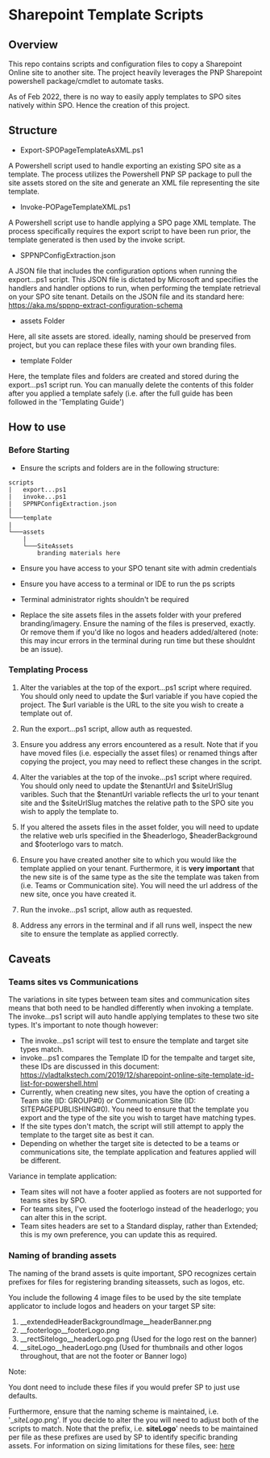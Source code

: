 # Sharepoint Template Scripts 

## Overview 

This repo contains scripts and configuration files to copy a Sharepoint Online site to another site. 
The project heavily leverages the PNP Sharepoint powershell package/cmdlet to automate tasks. 

As of Feb 2022, there is no way to easily apply templates to SPO sites natively within SPO. Hence the creation of this project.

## Structure

- Export-SPOPageTemplateAsXML.ps1

A Powershell script used to handle exporting an existing SPO site as a template. The process utilizes the Powershell PNP SP package to pull the site assets stored on the site and generate an XML file representing the site template. 

- Invoke-POPageTemplateXML.ps1

A Powershell script use to handle applying a SPO page XML template. The process specifically requires the export script to have been run prior, the template generated is then used by the invoke script. 

- SPPNPConfigExtraction.json

A JSON file that includes the configuration options when running the export...ps1 script. This JSON file is dictated by Microsoft and specifies the handlers and handler options to run, when performing the template retrieval on your SPO site tenant.
Details on the JSON file and its standard here: https://aka.ms/sppnp-extract-configuration-schema

- assets Folder

Here, all site assets are stored. ideally, naming should be preserved from project, but you can replace these files with your own branding files.

- template Folder

Here, the template files and folders are created and stored during the export...ps1 script run. You can manually delete the contents of this folder after you applied a template safely (i.e. after the full guide has been followed in the 'Templating Guide')


## How to use

### Before Starting 

- Ensure the scripts and folders are in the following structure:

```
scripts
|   export...ps1
|   invoke...ps1
|   SPPNPConfigExtraction.json
|
└───template
|
└───assets
    |
    └───SiteAssets
        branding materials here

```

- Ensure you have access to your SPO tenant site with admin credentials

- Ensure you have access to a terminal or IDE to run the ps scripts

- Terminal administrator rights shouldn't be required

- Replace the site assets files in the assets folder with your prefered branding/imagery. Ensure the naming of the files is preserved, exactly. Or remove them if you'd like no logos and headers added/altered (note: this may incur errors in the terminal during run time but these shouldnt be an issue).

### Templating Process

1. Alter the variables at the top of the export...ps1 script where required. You should only need to update the $url variable if you have copied the project. The $url variable is the URL to the site you wish to create a template out of. 

2. Run the export...ps1 script, allow auth as requested.

3. Ensure you address any errors encountered as a result. Note that if you have moved files (i.e. especially the asset files) or renamed things after copying the project, you may need to reflect these changes in the script.

4. Alter the variables at the top of the invoke...ps1 script where required. You should only need to update the $tenantUrl and $siteUrlSlug varibles. Such that the $tenantUrl variable reflects the url to your tenant site and the $siteUrlSlug matches the relative path to the SPO site you wish to apply the template to.

5. If you altered the assets files in the asset folder, you will need to update the relative web urls specified in the $headerlogo, $headerBackground and $footerlogo vars to match. 

6. Ensure you have created another site to which you would like the template applied on your tenant. Furthermore, it is **very important** that the new site is of the same type as the site the template was taken from (i.e. Teams or Communication site). You will need the url address of the new site, once you have created it.  

7. Run the invoke...ps1 script, allow auth as requested. 

8. Address any errors in the terminal and if all runs well, inspect the new site to ensure the template as applied correctly.

## Caveats

### Teams sites vs Communications

The variations in site types between team sites and communication sites means that both need to be handled differently when invoking a template. 
The invoke...ps1 script will auto handle applying templates to these two site types. 
It's important to note though however: 

- The invoke...ps1 script will test to ensure the template and target site types match. 
- invoke...ps1 compares the Template ID for the tempalte and target site, these IDs are discussed in this document: https://vladtalkstech.com/2019/12/sharepoint-online-site-template-id-list-for-powershell.html
- Currently, when creating new sites, you have the option of creating a Team site (ID: GROUP#0) or Communication Site (ID: SITEPAGEPUBLISHING#0). You need to ensure that the template you export and the type of the site you wish to target have matching types. 
- If the site types don't match, the script will still attempt to apply the template to the target site as best it can. 
- Depending on whether the target site is detected to be a teams or communications site, the template application and features applied will be different. 

Variance in template application: 

- Team sites will not have a footer applied as footers are not supported for teams sites by SPO. 
- For teams sites, I've used the footerlogo instead of the headerlogo; you can alter this in the script. 
- Team sites headers are set to a Standard display, rather than Extended; this is my own preference, you can update this as required. 

### Naming of branding assets

The naming of the brand assets is quite important, SPO recognizes certain prefixes for files for registering branding siteassets, such as logos, etc.

You include the following 4 image files to be used by the site template applicator to include logos and headers on your target SP site: 
1. __extendedHeaderBackgroundImage__headerBanner.png
2. __footerlogo__footerLogo.png
3. __rectSitelogo__headerLogo.png (Used for the logo rest on the banner)
4. __siteLogo__headerLogo.png (Used for thumbnails and other logos throughout, that are not the footer or Banner logo)

Note: 

You dont need to include these files if you would prefer SP to just use defaults. 

Furthermore, ensure that the naming scheme is maintained, i.e. '__siteLogo_<filename>.png'.
If you decide to alter the <filename> you will need to adjust both of the scripts to match. Note that the prefix, i.e. __siteLogo__' needs to be maintained per file as these prefixes are used by SP to identify specific branding assets.
For information on sizing limitations for these files, see: [here](https://support.microsoft.com/en-us/office/image-sizing-and-scaling-in-sharepoint-modern-pages-dc510065-b5a5-4654-bc94-e3ecbbb57d8d)
